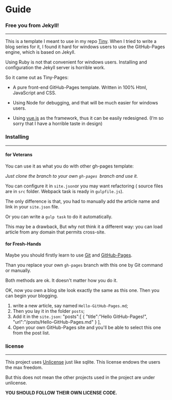 # Guide

### Free you from Jekyll!
---------------------------
This is a template I meant to use in my repo [Tiny](http://github.com/Twiknight/tiny).
When I tried to write a blog series for it,
I found it hard for windows users to use the GitHub-Pages engine,
which is based on Jekyll.

Using Ruby is not that convenient for windows users.
Installing and configuration the Jekyll server is horrible work.

So it came out as Tiny-Pages:

* A pure front-end GitHub-Pages template. Written in 100% Html, JavaScript and  CSS.

* Using Node for debugging, and that will be much easier for windows users.

* Using [vue.js](http://vuejs.org) as the framework, thus it can be easily redesigned. (I‘m so sorry that I have a horrible taste in design)

### Installing
--------------------

#### for Veterans
You can use it as what you do with other gh-pages template:

_Just clone the branch to your own `gh-pages `branch and use it._

You can configure it in `site.json`or you may want refactoring ( source files are in `src` folder. Webpack task is ready in `gulpfile.js`).

The only difference is that, you had to manually add the article name and link in your `site.json` file.

Or you can write a `gulp task` to do it automatically.

This may be a drawback, But why not think it a different way: you can load article from any domain that permits cross-site.

#### for Fresh-Hands
Maybe you should firstly learn to use [Git](http://www.git-scm.com/) and [GitHub-Pages](https://pages.github.com/).

Than you replace your own `gh-pages` branch with this one by Git command or manually.

Both methods are ok. It doesn't matter how you do it.

OK, now you own a blog site look exactly the same as this one.
Then you can begin your blogging.

1. write a  new article, say named `Hello-GitHub-Pages.md`;
2. Then you lay it in the folder `posts`;
3. Add it in the `site.json`:
        "posts":[
            {
                "title":"Hello GitHub-Pages!",
                "url":"/posts/Hello-GitHub-Pages.md"
            }
        ],
4. Open your own GitHub-Pages site and you'll be able to select this one from the post list.


### license
-------------------
This project uses [Unlicense](http://unlicense.org/) just like sqlite. This license endows the users the max freedom.

But this does not mean the other projects used in the project are under unlicense.

__YOU SHOULD FOLLOW THEIR OWN LICENSE CODE.__
